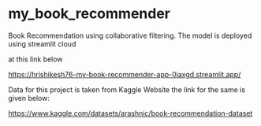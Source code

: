 # my_book_recommender
Book Recommendation using collaborative filtering.
The model is deployed using streamlit cloud 

at this link below

https://hrishikesh76-my-book-recommender-app-0iaxgd.streamlit.app/


Data for this project is taken from Kaggle Website the link for the same is given below:

https://www.kaggle.com/datasets/arashnic/book-recommendation-dataset
